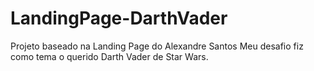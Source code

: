# LandingPage-DarthVader

Projeto baseado na Landing Page do Alexandre Santos
Meu desafio fiz como tema o querido Darth Vader de Star Wars.
